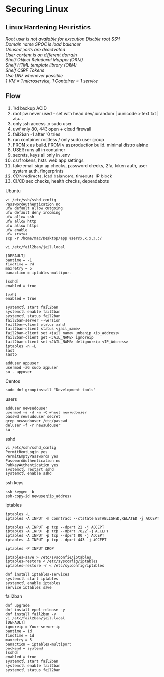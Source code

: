 # Securing Linux

## Linux Hardening Heuristics
_Root user is not avaliable for execution_
_Disable root SSH_  
_Domain name SPOC is load balancer_  
_Unused ports are deactvated_  
_User content is on different domain_  
_Shelf Object Relational Mapper (ORM)_  
_Shelf HTML template library (ORM)_  
_Shelf CSRF Tokens_  
_Use DNF whenever possible_  
_1 VM = 1 microservice, 1 Container = 1 service_  

## Flow
1. 1/d backup ACID
2. root pw never used - set with head dev/uurandom | uunicode > text.txt | zip...
3. only ssh access to sudo user
4. uwf only 80, 443 open + cloud firewall
5. fail2ban -1 after 10 tries
6. run container rootless / only sudo user group
7. FROM x as build, FROM y as production build, minimal distro alpine
8. USER runs all in container
10. secrets, keys all only in .env 
11. csrf tokens, hsts, web app settings  
12. fake email sign up checks, password checks, 2fa, token auth, user system auth, fingerprints 
13. CDN redirects, load balancers, timeouts, IP block 
14. CI/CD sec checks, health checks, dependabots  

Ubuntu
```
vi /etc/ssh/sshd_config
PasswordAuthentication no
ufw default allow outgoing
ufw default deny incoming
ufw allow ssh
ufw allow http
ufw allow https
ufw enable
ufw status
scp -r /home/mac/Desktop/app user@x.x.x.x.:/

vi /etc/fail2ban/jail.local

[DEFAULT]
bantime = -1
findtime = 7d
maxretry = 5
banaction = iptables-multiport

[sshd]
enabled = true

[ssh]
enabled = true

systemctl start fail2ban
systemctl enable fail2ban
systemctl status fail2ban
fail2ban-server --version
fail2ban-client status sshd
fail2ban-client status <jail_name>
fail2ban-client set <jail_name> unbanip <ip_address>
fail2ban-client get <JAIL_NAME> ignoreip
fail2ban-client set <JAIL_NAME> delignoreip <IP_Address>
iptables -n -L
last
lastb

adduser appuser
usermod -aG sudo appuser
su - appuser

```
Centos
```
sudo dnf groupinstall "Development tools"
```
users
```
adduser newsudouser
usermod -a -d -m -G wheel newsudouser
passwd newsudouser secret
grep newsudouser /etc/passwd
deluser -f -r newsudouser
su -
```
sshd
```
vi /etc/ssh/sshd_config
PermitRootLogin yes
PermitEmptyPasswords yes
PasswordAuthentication no
PubkeyAuthentication yes
systemctl restart sshd
systemctl enable sshd
```
ssh keys
```
ssh-keygen -b
ssh-copy-id newuser@ip_address
```
iptables
```
iptables -L
iptables -A INPUT -m conntrack --ctstate ESTABLISHED,RELATED -j ACCEPT

iptables -A INPUT -p tcp --dport 22 -j ACCEPT
iptables -A INPUT -p tcp --dport 7822 -j ACCEPT
iptables -A INPUT -p tcp --dport 80 -j ACCEPT
iptables -A INPUT -p tcp --dport 443 -j ACCEPT

iptables -P INPUT DROP

iptables-save > /etc/sysconfig/iptables
iptables-restore < /etc/sysconfig/iptables
iptables-restore -n < /etc/sysconfig/iptables

dnf install iptables-services
systemctl start iptables
systemctl enable iptables
service iptables save
```
fail2ban
```
dnf upgrade
dnf install epel-release -y
dnf install fail2ban -y
vi /etc/fail2ban/jail.local
[DEFAULT]
ignoreip = Your-server-ip
bantime = 1d
findtime = 1d
maxretry = 5
banaction = iptables-multiport
backend = systemd
[sshd]
enabled = true
systemctl start fail2ban
systemctl enable fail2ban
systemctl status fail2ban
```

